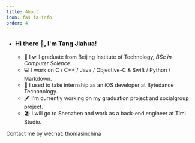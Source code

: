 ```yaml
---
title: About
icon: fas fa-info
order: 4
---
```

- ### Hi there 👋, I'm Tang Jiahua!

  - 🏫  I will graduate from Beijing Institute of Technology, _BSc in Computer Science_.
  - 💻  I work on C / C++ / Java / Objective-C & Swift / Python / Markdown.
  - 🧠  I used to take internship as an iOS developer at Bytedance Techonology.
  - 🖋  I'm currently working on my graduation project and socialgroup project.
  - 🏖️  I will go to Shenzhen and work as a back-end engineer at Timi Studio.

Contact me by wechat: thomasinchina

